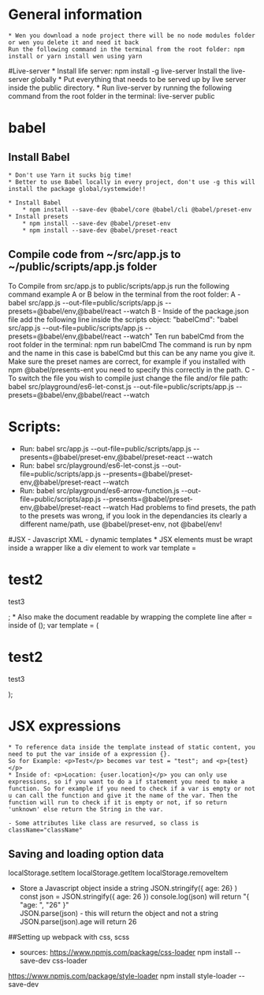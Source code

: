 # General information
    * Wen you download a node project there will be no node modules folder or wen you delete it and need it back
    Run the following command in the terminal from the root folder: npm install or yarn install wen using yarn

#Live-server
    * Install life server: npm install -g live-server 
    Install the live-server globally
    * Put everything that needs to be served up by live server inside the public directory.
    * Run live-server by running the following command from the root folder in the terminal: live-server public

# babel
## Install Babel
    * Don't use Yarn it sucks big time!
    * Better to use Babel locally in every project, don't use -g this will install the package global/systemwide!!

    * Install Babel 
        * npm install --save-dev @babel/core @babel/cli @babel/preset-env
    * Install presets 
        * npm install --save-dev @babel/preset-env
        * npm install --save-dev @babel/preset-react


## Compile code from ~/src/app.js to ~/public/scripts/app.js folder 
To Compile from src/app.js to public/scripts/app.js run the following command example A or B below in the terminal from the root folder:
A - babel src/app.js --out-file=public/scripts/app.js --presets=@babel/env,@babel/react --watch
B - Inside of the package.json file add the following line inside the scripts object: 
    "babelCmd": "babel src/app.js --out-file=public/scripts/app.js --presets=@babel/env,@babel/react --watch"
    Ten run babelCmd from the root folder in the terminal: npm run babelCmd
    The command is run by npm and the name in this case is babelCmd but this can be any name you give it.
Make sure the preset names are correct, for example if you installed with npm @babel/presents-ent you need to specify this correctly in the path.
C - To switch the file you wish to compile just change the file and/or file path:
babel src/playground/es6-let-const.js --out-file=public/scripts/app.js --presets=@babel/env,@babel/react --watch 

# Scripts:
- Run: babel src/app.js --out-file=public/scripts/app.js  --presents=@babel/preset-env,@babel/preset-react --watch
- Run: babel src/playground/es6-let-const.js --out-file=public/scripts/app.js  --presents=@babel/preset-env,@babel/preset-react --watch
- Run: babel src/playground/es6-arrow-function.js --out-file=public/scripts/app.js  --presents=@babel/preset-env,@babel/preset-react --watch
Had problems to find presets, the path to the presets was wrong, if you look in the dependancies its clearly a different name/path, use @babel/preset-env, not @babel/env!

#JSX - Javascript XML - dynamic templates
    * JSX elements must be wrapt inside a wrapper like a div element to work
    var template = <div><h1>test2</h1><p>test3</p></div>;
    * Also make the document readable by wrapping the complete line after = inside of ();
    var template = (
    <div>
        <h1>test2</h1>
        <p>test3</p>
    </div>
    );   

# JSX expressions
    * To reference data inside the template instead of static content, you need to put the var inside of a expression {}.
    So for Example: <p>Test</p> becomes var test = "test"; and <p>{test}</p>
    * Inside of: <p>Location: {user.location}</p> you can only use expressions, so if you want to do a if statement you need to make a function. So for example if you need to check if a var is empty or not u can call the function and give it the name of the var. Then the function will run to check if it is empty or not, if so return 'unknown' else return the String in the var.

    - Some attributes like class are resurved, so class is className="className"

## Saving and loading option data
localStorage.setItem
localStorage.getItem
localStorage.removeItem

* Store a Javascript object inside a string
JSON.stringify({ age: 26} )
const json = JSON.stringify({ age: 26 })
console.log(json) will return "{ "age: ", "26" }"  
JSON.parse(json) - this will return the object and not a string
JSON.parse(json).age will return 26

##Setting up webpack with css, scss
* sources:
https://www.npmjs.com/package/css-loader
npm install --save-dev css-loader

https://www.npmjs.com/package/style-loader
npm install style-loader --save-dev


